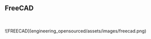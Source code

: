 ## FreeCAD

<div class="right-50">
<br><br>
![FREECAD](engineering_opensourced/assets/images/freecad.png)
</div>